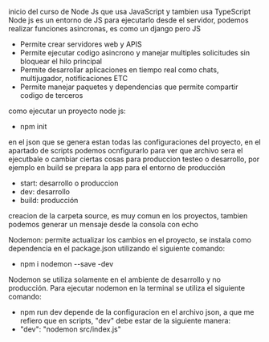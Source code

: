 inicio del curso de Node Js que usa JavaScript y tambien usa TypeScript
Node js es un entorno de JS para ejecutarlo desde el servidor, podemos realizar funciones
asincronas, es como un django pero JS

- Permite crear servidores web y APIS
- Permite ejecutar codigo asincrono y manejar multiples solicitudes sin bloquear el hilo principal
- Permite desarrollar aplicaciones en tiempo real como chats, multijugador, notificaciones ETC
- Permite manejar paquetes y dependencias que permite compartir codigo de terceros

como ejecutar un proyecto node js:
- npm init

en el json que se genera estan todas las configuraciones del proyecto, en el apartado de scripts
podemos ocnfigurarlo para ver que archivo sera el ejecutbale o cambiar ciertas cosas para produccion
testeo o desarrollo, por ejemplo en build se prepara la app para el entorno de producción

- start: desarrollo o produccion
- dev: desarrollo
- build: producción

creacion de la carpeta source, es muy comun en los proyectos, tambien podemos generar un mensaje desde la consola con echo

Nodemon: permite actualizar los cambios en el proyecto, se instala como dependencia en el package.json utilizando
el siguiente comando:

- npm i nodemon --save -dev

Nodemon se utiliza solamente en el ambiente de desarrollo y no producción. Para ejecutar nodemon en la terminal
se utiliza el siguiente comando:

- npm run dev 
depende de la configuracion en el archivo json, a que me refiero que en scripts, "dev" debe estar de la siguiente
manera:
- "dev": "nodemon src/index.js"
